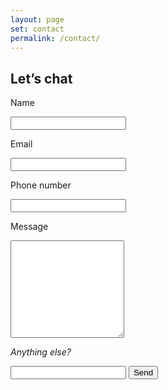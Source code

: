 ```yaml
---
layout: page
set: contact
permalink: /contact/
---
```


<div class="chat">
<h2>Let&rsquo;s chat</h2>
<form action="https://formspree.io/bobbyddry@outlook.com" method="POST">
    <p>Name</p>
    <input type="text" name="name" placeholder="" class="mini_chat">
    <p>Email</p>
    <input type="email" name="email" placeholder="" class="mini_chat">
    <p>Phone number</p>
    <input type="tel" name="tel" title="Phone Number"/>
    <p>Message</p>
    <textarea name="message" rows="10"></textarea>
    <p><em>Anything else?</em></p>
    <input type="text" name="extra" placeholder="" class="max_chat">
    <input type="submit" value="Send" class="sender">
</form>
</div>
